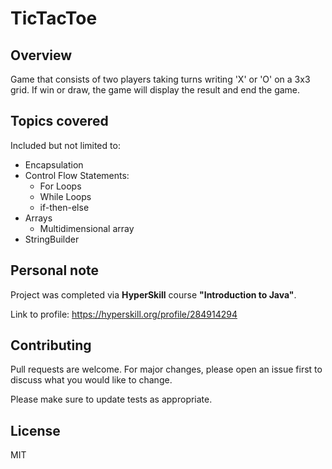 # TicTacToe

## Overview 

Game that consists of two players taking turns writing 'X' or 'O' on a 3x3 grid. If win or draw, the game will display the result and end the game.

## Topics covered
Included but not limited to:
- Encapsulation
- Control Flow Statements: 
  - For Loops
  - While Loops
  - if-then-else 
- Arrays
  - Multidimensional array 
- StringBuilder

## Personal note
Project was completed via **HyperSkill** course **"Introduction to Java"**. 

Link to profile: https://hyperskill.org/profile/284914294

## Contributing 
Pull requests are welcome. For major changes, please open an issue first to discuss what you would like to change.

Please make sure to update tests as appropriate.

## License
MIT 
